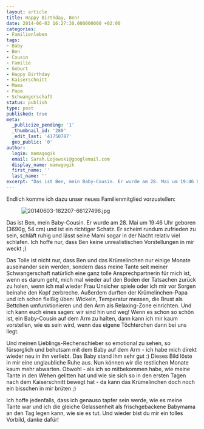 ```yaml
---
layout: article
title: Happy Birthday, Ben!
date: 2014-06-03 16:27:30.000000000 +02:00
categories:
- Familienleben
tags:
- Baby
- Ben
- Cousin
- Familie
- Geburt
- Happy Birthday
- Kaiserschnitt
- Mama
- Papa
- Schwangerschaft
status: publish
type: post
published: true
meta:
  _publicize_pending: '1'
  _thumbnail_id: '280'
  _edit_last: '41750787'
  geo_public: '0'
author:
  login: mamagogik
  email: Sarah.Lojewski@googlemail.com
  display_name: mamagogik
  first_name: ''
  last_name: ''
excerpt: "Das ist Ben, mein Baby-Cousin. Er wurde am 28. Mai um 19:46 Uhr geboren (3690g, 54 cm) und ist ein richtiger Schatz. Er scheint rundum zufrieden zu sein, schläft ruhig und lässt seine Mami sogar in der Nacht relativ viel schlafen. Ich hoffe nur, dass Ben keine unrealistischen Vorstellungen in mir weckt ;)"
---
```

Endlich komme ich dazu unser neues Familienmitglied vorzustellen:

<figure>
	<img src="{{ site.url }}/images/20140603-182207-66127496.jpg" alt="20140603-182207-66127496.jpg" />
</figure>

Das ist Ben, mein Baby-Cousin. Er wurde am 28. Mai um 19:46 Uhr geboren (3690g, 54 cm) und ist ein richtiger Schatz. Er scheint rundum zufrieden zu sein, schläft ruhig und lässt seine Mami sogar in der Nacht relativ viel schlafen. Ich hoffe nur, dass Ben keine unrealistischen Vorstellungen in mir weckt ;)

Das Tolle ist nicht nur, dass Ben und das Krümelinchen nur einige Monate auseinander sein werden, sondern dass meine Tante seit meiner Schwangerschaft natürlich eine ganz tolle Ansprechpartnerin für mich ist, wenn es darum geht, mich mal wieder auf den Boden der Tatsachen zurück zu holen, wenn ich mal wieder Frau Unsicher spiele oder ich mir vor Sorgen beinahe den Kopf zerbreche. Außerdem durften der Krümelinchen-Papa und ich schon fleißig üben: Wickeln, Temperatur messen, die Brust als Bettchen umfunktionieren und den Arm als Relaxing-Zone einrichten. Und ich kann euch eines sagen: wir sind hin und weg! Wenn es schon so schön ist, ein Baby-Cousin auf dem Arm zu halten, dann kann ich mir kaum vorstellen, wie es sein wird, wenn das eigene Töchterchen dann bei uns liegt.

Und meinen Lieblings-Rechenschieber so emotional zu sehen, so fürsorglich und behutsam mit dem Baby auf dem Arm - ich habe mich direkt wieder neu in ihn verliebt. Das Baby stand ihm sehr gut :) Dieses Bild löste in mir eine unglaubliche Ruhe aus. Nun können wir die restlichen Monate kaum mehr abwarten. Obwohl - als ich so mitbekommen habe, wie meine Tante in den Wehen gelitten hat und wie sie sich so in den ersten Tagen nach dem Kaiserschnitt bewegt hat - da kann das Krümelinchen doch noch ein bisschen in mir brüten ;)

Ich hoffe jedenfalls, dass ich genauso tapfer sein werde, wie es meine Tante war und ich die gleiche Gelassenheit als frischgebackene Babymama an den Tag legen kann, wie sie es tut. Und wieder bist du mir ein tolles Vorbild, danke dafür!

